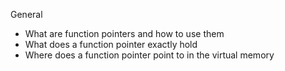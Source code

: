 General
* What are function pointers and how to use them
* What does a function pointer exactly hold
* Where does a function pointer point to in the virtual memory
